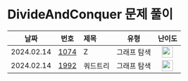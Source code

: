 # DivideAndConquer 문제 풀이

|    날짜    |                      번호                       | 제목                              |       유형       |                                       난이도                                       |
| :--------: | :---------------------------------------------: | :-------------------------------- | :--------------: | :--------------------------------------------------------------------------------: |
| 2024.02.14 | [1074](https://www.acmicpc.net/problem/1074)    | Z	                                |   그래프 탐색  | <img height="25px" width="25px" src="https://static.solved.ac/tier_small/10.svg"/>  |
| 2024.02.14 | [1992](https://www.acmicpc.net/problem/1992)    | 쿼드트리                             	|   그래프 탐색  | <img height="25px" width="25px" src="https://static.solved.ac/tier_small/12.svg"/>  |

